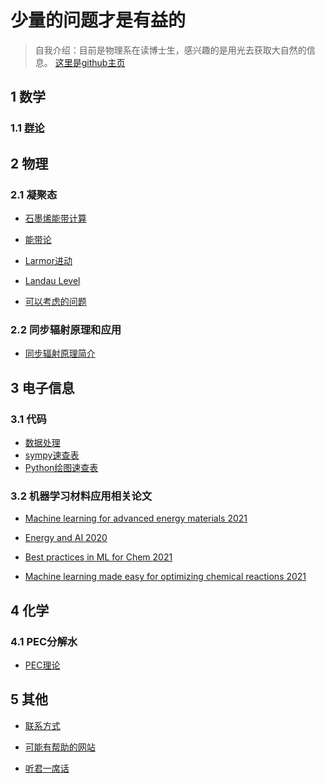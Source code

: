 # 少量的问题才是有益的
> 自我介绍：目前是物理系在读博士生，感兴趣的是用光去获取大自然的信息。
> [这里是github主页](https://github.com/linqyuan/linqyuan.github.io)

## 1 数学

### 1.1 [群论](https://linqyuan.github.io/math/group_theory/GT_Homework.html)

## 2 物理

### 2.1 凝聚态

- [石墨烯能带计算](https://linqyuan.github.io/physics/condense_matter/tightbind_graphene/tb_graphene.pdf)

- [能带论](https://linqyuan.github.io/physics/condense_matter/tightbind_graphene/Band_theory.pdf)

- [Larmor进动](https://www.mdnice.com/writing/020572ec3e2b424dbc79b3e54307719b)

- [Landau Level](https://linqyuan.github.io/physics/condense_matter/朗道能级.pdf)

- [可以考虑的问题](https://linqyuan.github.io/physics/论文结构.pdf)

### 2.2 同步辐射原理和应用

- [同步辐射原理简介](https://linqyuan.github.io/physics/synchrotron/同步辐射原理.pdf)

## 3 电子信息

### 3.1 代码

- [数据处理](https://linqyuan.github.io/Information/usefulcode.html)
- [sympy速查表](https://linqyuan.github.io/Information/Python/sympy_ct.pdf)
- [Python绘图速查表](https://linqyuan.github.io/Information/Python/matplotlib_cheatsheets/cheatsheets.pdf)

### 3.2 机器学习材料应用相关论文

- [Machine learning for advanced energy materials <Energy and AI> 2021](https://linqyuan.github.io/Information/ML/Machine%20learning%20for%20advanced%20energy%20materials.html)

- [Energy and AI <Energy and AI> 2020](https://linqyuan.github.io/Information/ML/Energy_and_AI.html)
- [Best practices in ML for Chem <Nature> 2021](https://linqyuan.github.io/Information/ML/Best%20practices%20in%20ML%20for%20Chem.html)
- [Machine learning made easy for optimizing chemical reactions<Nature> 2021](https://linqyuan.github.io/Information/ML/2021-NNews-%E6%9C%BA%E5%99%A8%E5%AD%A6%E4%B9%A0%E4%BC%98%E5%8C%96%E5%8C%96%E5%AD%A6%E5%8F%8D%E5%BA%94.html)

## 4 化学

### 4.1 PEC分解水

- [PEC理论](https://linqyuan.github.io/Chem/光电解水.pdf)

## 5 其他

- [联系方式](https://linqyuan.github.io/contact.html) 

- [可能有帮助的网站](https://linqyuan.github.io/useful_site.html) 

- [听君一席话](https://linqyuan.github.io/listen.html)

